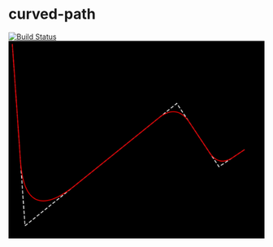 # curved-path
[![Build Status](https://travis-ci.com/hujewelz/curved-path.svg?branch=master)](https://travis-ci.com/hujewelz/curved-path)
![](./ScreenShot.png)
